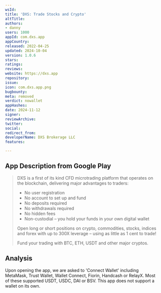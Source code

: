 ```yaml
---
wsId: 
title: 'DXS: Trade Stocks and Crypto'
altTitle: 
authors:
- danny
users: 1000
appId: com.dxs.app
appCountry: 
released: 2022-04-25
updated: 2024-10-04
version: 1.0.6
stars: 
ratings: 
reviews: 
website: https://dxs.app
repository: 
issue: 
icon: com.dxs.app.png
bugbounty: 
meta: removed
verdict: nowallet
appHashes: 
date: 2024-11-12
signer: 
reviewArchive: 
twitter: 
social: 
redirect_from: 
developerName: DXS Brokerage LLC
features: 

---
```


## App Description from Google Play

> DXS is a first of its kind CFD microtrading platform that operates on the blockchain, delivering major advantages to traders:
>
> - No user registration
> - No account to set up and fund
> - No deposits required
> - No withdrawals required
> - No hidden fees
> - Non-custodial – you hold your funds in your own digital wallet
>
> Open long or short positions on crypto, commodities, stocks, indices and forex with up to 300X leverage – using as little as 1 cent to trade!
>
> Fund your trading with BTC, ETH, USDT and other major cryptos.

## Analysis 

Upon opening the app, we are asked to 'Connect Wallet' including MetaMask, Trust Wallet, Wallet Connect, Fiorin, Handcash or RelayX. Most of these supported USDT, USDC, DAI or BSV. This app does not support a wallet on its own.